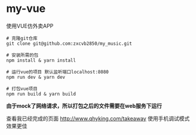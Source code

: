 # my-vue
使用VUE仿外卖APP

```$xslt
# 克隆git仓库
git clone git@github.com:zxcvb2850/my_music.git

# 安装所需的包
npm install & yarn install

# 运行vue的项目 默认监听端口localhost:8080
npm run dev & yarn dev

# 打包vue项目
npm run build & yarn build
```

**由于mock了网络请求，所以打包之后的文件需要在web服务下运行**

查看我已经完成的页面 http://www.qhyking.com/takeaway 使用手机调试模式效果更佳
